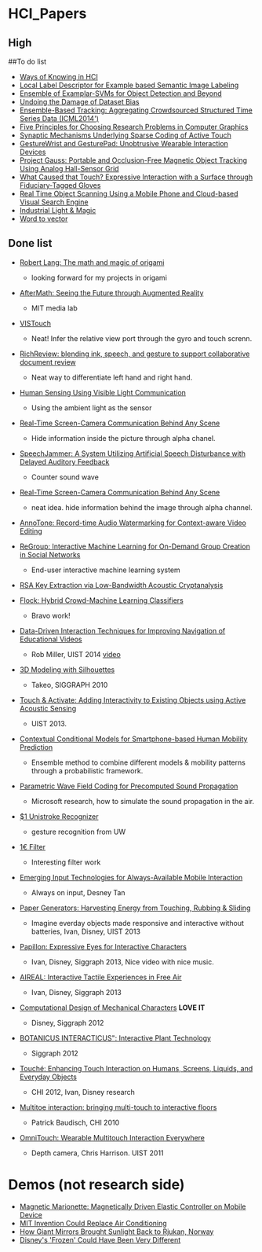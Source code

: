 HCI_Papers
====================

## High



##To do list
- [Ways of Knowing in HCI](http://www.amazon.com/Ways-Knowing-HCI-Judith-Olson/dp/1493903772)
- [Local Label Descriptor for Example based Semantic Image Labeling
](http://pages.cs.wisc.edu/~lizhang/projects/labeldesc/)
- [Ensemble of Examplar-SVMs for Object Detection and Beyond](http://www.cs.cmu.edu/~tmalisie/projects/iccv11/)
- [Undoing the Damage of Dataset Bias](http://www.eecs.berkeley.edu/~tinghuiz/papers/eccv2012.pdf)
- [Ensemble-Based Tracking: Aggregating Crowdsourced Structured Time Series Data (ICML2014')](http://winsty.net/ebt.html)
- [Five Principles for Choosing Research Problems in Computer Graphics](https://www.youtube.com/watch?v=v2Qaf8t8I6c&feature=youtu.be)
- [Synaptic Mechanisms Underlying Sparse Coding of Active Touch](http://www.cell.com/neuron/abstract/S0896-6273(11)00120-6)
- [GestureWrist and GesturePad: Unobtrusive Wearable Interaction Devices](http://www.sonycsl.co.jp/person/rekimoto/papers/iswc01.pdf)
- [Project Gauss: Portable and Occlusion-Free Magnetic Object Tracking Using Analog Hall-Sensor Grid](http://www.cmlab.csie.ntu.edu.tw/~howieliang/HCIProjects/projectGauss.html)
- [What Caused that Touch? Expressive Interaction with a Surface through Fiduciary-Tagged Gloves](http://citeseerx.ist.psu.edu/viewdoc/download;jsessionid=6881C18F471335384DB38674E6E0C280?doi=10.1.1.174.8368&rep=rep1&type=pdf)
- [Real Time Object Scanning Using a Mobile Phone and Cloud-based Visual Search Engine](http://www.cs.cmu.edu/~jbigham/pubs/pdfs/2013/objectscanning.pdf)
- [Industrial Light & Magic](http://www.ilm.com/)
- [Word to vector](http://multithreaded.stitchfix.com/blog/2015/03/11/word-is-worth-a-thousand-vectors/)

## Done list


- [Robert Lang: The math and magic of origami](https://www.youtube.com/watch?v=NYKcOFQCeno)
	- looking forward for my projects in origami

- [AfterMath: Seeing the Future through Augmented Reality](https://vimeo.com/118561938)
	- MIT media lab

- [VISTouch](https://vimeo.com/108695964)
	- Neat! Infer the relative view port through the gyro and touch screnn.

- [RichReview: blending ink, speech, and gesture to support collaborative document review
](http://dl.acm.org/citation.cfm?id=2647390)
	- Neat way to differentiate left hand and right hand.

- [Human Sensing Using Visible Light Communication](http://www.cs.dartmouth.edu/~xia/)
	- Using the ambient light as the sensor

- [Real-Time Screen-Camera Communication Behind Any Scene](http://dartnets.cs.dartmouth.edu/hilight)
	- Hide information inside the picture through alpha chanel.

- [SpeechJammer: A System Utilizing Artificial Speech Disturbance with Delayed Auditory Feedback](http://arxiv.org/abs/1202.6106)
    - Counter sound wave

- [Real-Time Screen-Camera Communication Behind Any Scene](http://www.cs.dartmouth.edu/~xia/papers/mobisys15-hilight.pdf)
	- neat idea. hide information behind the image through alpha channel.

- [AnnoTone: Record-time Audio Watermarking for Context-aware Video Editing](http://www.slideshare.net/quolc/annotone-chi2015)

- [ReGroup: Interactive Machine Learning
for On-Demand Group Creation in Social Networks](http://www.cs.washington.edu/ai/pubs/amershiCHI2012_ReGroup.pdf)
	- End-user interactive machine learning system

- [RSA Key Extraction via Low-Bandwidth Acoustic Cryptanalysis](https://www.youtube.com/watch?v=DU-HruI7Q30)

- [Flock: Hybrid Crowd-Machine Learning Classifiers](http://hci.stanford.edu/publications/2015/Flock/flock_paper.pdf)
	- Bravo work! 

- [Data-Driven Interaction Techniques for Improving Navigation of Educational Videos](http://juhokim.com/files/UIST2014-LectureScape.pdf)
	- Rob Miller, UIST 2014 [video](http://juhokim.com/lecturescape/)

- [3D Modeling with Silhouettes](http://www.alecrivers.com/3dmodelingwithsilhouettes/)
	- Takeo, SIGGRAPH 2010 

- [Touch & Activate: Adding Interactivity to Existing Objects using Active Acoustic Sensing](https://www.youtube.com/watch?v=XgxXi6w8IQc)
	- UIST 2013.
	
- [Contextual Conditional Models for Smartphone-based Human Mobility Prediction](http://publications.idiap.ch/downloads/papers/2012/Do_UBICOMP_2012.pdf)
	- Ensemble method to combine different models & mobility patterns through a probabilistic framework.

- [Parametric Wave Field Coding for Precomputed Sound Propagation](http://delivery.acm.org/10.1145/2610000/2601184/a38-raghuvanshi.pdf?ip=66.228.162.56&id=2601184&acc=ACTIVE%20SERVICE&key=0B0BA843FA2995AF%2E0B0BA843FA2995AF%2E4D4702B0C3E38B35%2E4D4702B0C3E38B35&CFID=439147601&CFTOKEN=82902480&__acm__=1412875797_d8797fd3b5a1fb936363515236cbb691)
	- Microsoft research, how to simulate the sound propagation in the air. 

- [$1 Unistroke Recognizer](https://depts.washington.edu/aimgroup/proj/dollar/)
	- gesture recognition from UW

- [1€ Filter](http://www.lifl.fr/~casiez/1euro/)
	- Interesting filter work

- [Emerging Input Technologies for Always-Available Mobile Interaction](http://research.microsoft.com/en-us/um/people/desney/publications/fnt2011-alwaysavailable.pdf)
	- Always on input, Desney Tan
- [Paper Generators: Harvesting Energy from Touching, Rubbing & Sliding](http://www.youtube.com/watch?v=4WaUcXSfPTg)	
	- Imagine everday objects made responsive and interactive without batteries, Ivan, Disney, UIST 2013
	
- [Papillon: Expressive Eyes for Interactive Characters](http://www.youtube.com/watch?v=hB85O3yy0zM)
	- Ivan, Disney, Siggraph 2013, Nice video with nice music.
	
- [AIREAL: Interactive Tactile Experiences in Free Air](http://www.youtube.com/watch?v=xaFBjUJj00M)
	- Ivan, Disney, Siggraph 2013
	
- [Computational Design of Mechanical Characters](http://www.youtube.com/watch?v=DfznnKUwywQ) **LOVE IT**
	- Disney, Siggraph 2012
	
- [BOTANICUS INTERACTICUS": Interactive Plant Technology](http://www.youtube.com/watch?v=EcRSKEIucjk)
	- Siggraph 2012
	
- [Touché: Enhancing Touch Interaction on Humans, Screens, Liquids, and Everyday Objects](http://www.youtube.com/watch?v=E4tYpXVTjxA)
	- CHI 2012, Ivan, Disney research
	
- [Multitoe interaction: bringing multi-touch to interactive floors](http://www.youtube.com/watch?v=spiKgkW1UmI)
	- Patrick Baudisch, CHI 2010
	
- [OmniTouch: Wearable Multitouch Interaction Everywhere](http://www.youtube.com/watch?v=qawhLXnnlQY)
	- Depth camera, Chris Harrison. UIST 2011
	
	
	
	
	
Demos (not research side)
=============
- [Magnetic Marionette: Magnetically Driven Elastic Controller on Mobile Device](https://www.youtube.com/watch?v=J9GtgyzoZmM)
- [MIT Invention Could Replace Air Conditioning](http://www.youtube.com/watch?v=kvUMCip-r4A)
- [How Giant Mirrors Brought Sunlight Back to Rjukan, Norway](http://www.youtube.com/watch?v=xdvA8X9PJuo)
- [Disney's 'Frozen' Could Have Been Very Different](http://www.youtube.com/watch?v=DnpMchietKg&list=TLNHG0KX4RwZ9nHKgqjWYX_--BOCt0eD17)



